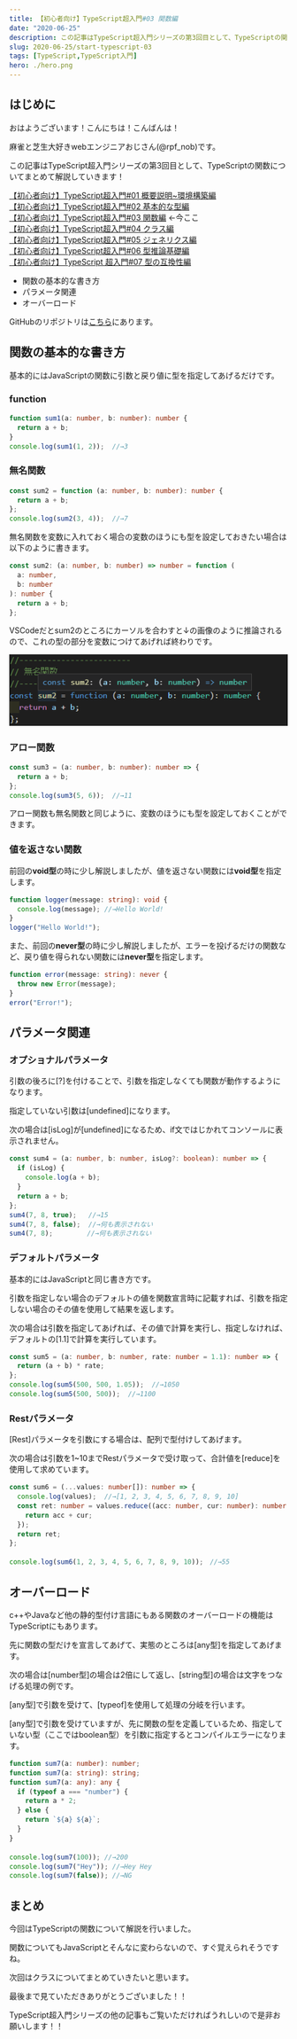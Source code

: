 ```yaml
---
title: 【初心者向け】TypeScript超入門#03 関数編
date: "2020-06-25"
description: この記事はTypeScript超入門シリーズの第3回目として、TypeScriptの関数についてまとめて解説していきます！
slug: 2020-06-25/start-typescript-03
tags: [TypeScript,TypeScript入門]
hero: ./hero.png
---
```


## はじめに 

おはようございます！こんにちは！こんばんは！

麻雀と芝生大好きwebエンジニアおじさん(@rpf_nob)です。

この記事はTypeScript超入門シリーズの第3回目として、TypeScriptの関数についてまとめて解説していきます！

[【初心者向け】TypeScript超入門#01 概要説明~環境構築編](https://rpf-noblog.com/2020-06-17/start-typescript-01)<br>
[【初心者向け】TypeScript超入門#02 基本的な型編](https://rpf-noblog.com/2020-06-22/start-typescript-02)<br>
[【初心者向け】TypeScript超入門#03 関数編](https://rpf-noblog.com/2020-06-25/start-typescript-03) ←今ここ<br>
[【初心者向け】TypeScript超入門#04 クラス編](https://rpf-noblog.com/2020-06-28/start-typescript-04)<br>
[【初心者向け】TypeScript超入門#05 ジェネリクス編](https://rpf-noblog.com/2020-07-05/start-typescript-05)<br>
[【初心者向け】TypeScript超入門#06 型推論基礎編](https://rpf-noblog.com/2020-07-15/start-typescript-06)<br>
[【初心者向け】TypeScript 超入門#07 型の互換性編](https://rpf-noblog.com/2020-07-18/start-typescript-07)

* 関数の基本的な書き方
* パラメータ関連
* オーバーロード

GitHubのリポジトリは[こちら](https://github.com/N-Iwata/start-typescript)にあります。

## 関数の基本的な書き方

基本的にはJavaScriptの関数に引数と戻り値に型を指定してあげるだけです。

### function

```ts:title=src/03_function-types.ts
function sum1(a: number, b: number): number {
  return a + b;
}
console.log(sum1(1, 2));  //→3
```

### 無名関数

```ts:title=src/03_function-types.ts
const sum2 = function (a: number, b: number): number {
  return a + b;
};
console.log(sum2(3, 4));  //→7
```

無名関数を変数に入れておく場合の変数のほうにも型を設定しておきたい場合は以下のように書きます。

```ts:title=src/03_function-types.ts
const sum2: (a: number, b: number) => number = function (
  a: number,
  b: number
): number {
  return a + b;
};
```

VSCodeだとsum2のところにカーソルを合わすと↓の画像のように推論されるので、これの型の部分を変数につけてあげれば終わりです。

![画像1](./img1.png)

### アロー関数

```ts:title=src/03_function-types.ts
const sum3 = (a: number, b: number): number => {
  return a + b;
};
console.log(sum3(5, 6));  //→11
```

アロー関数も無名関数と同じように、変数のほうにも型を設定しておくことができます。

### 値を返さない関数

前回の**void型**の時に少し解説しましたが、値を返さない関数には**void型**を指定します。

```ts:title=src/02_basic-types.ts
function logger(message: string): void {
  console.log(message); //→Hello World!
}
logger("Hello World!");
```

また、前回の**never型**の時に少し解説しましたが、エラーを投げるだけの関数など、戻り値を得られない関数には**never型**を指定します。

```ts:title=src/02_basic-types.ts
function error(message: string): never {
  throw new Error(message);
}
error("Error!");
```

## パラメータ関連

### オプショナルパラメータ

引数の後ろに[?]を付けることで、引数を指定しなくても関数が動作するようになります。

指定していない引数は[undefined]になります。

次の場合は[isLog]が[undefined]になるため、if文ではじかれてコンソールに表示されません。

```ts:title=src/03_function-types.ts
const sum4 = (a: number, b: number, isLog?: boolean): number => {
  if (isLog) {
    console.log(a + b);
  }
  return a + b;
};
sum4(7, 8, true);   //→15
sum4(7, 8, false);  //→何も表示されない
sum4(7, 8);       　//→何も表示されない
```

### デフォルトパラメータ

基本的にはJavaScriptと同じ書き方です。

引数を指定しない場合のデフォルトの値を関数宣言時に記載すれば、引数を指定しない場合のその値を使用して結果を返します。

次の場合は引数を指定してあげれば、その値で計算を実行し、指定しなければ、デフォルトの[1.1]で計算を実行しています。

```ts:title=src/03_function-types.ts
const sum5 = (a: number, b: number, rate: number = 1.1): number => {
  return (a + b) * rate;
};
console.log(sum5(500, 500, 1.05));  //→1050
console.log(sum5(500, 500));  //→1100
```

### Restパラメータ

[Rest]パラメータを引数にする場合は、配列で型付けしてあげます。

次の場合は引数を1~10までRestパラメータで受け取って、合計値を[reduce]を使用して求めています。

```ts:title=src/03_function-types.ts
const sum6 = (...values: number[]): number => {
  console.log(values);  //→[1, 2, 3, 4, 5, 6, 7, 8, 9, 10]
  const ret: number = values.reduce((acc: number, cur: number): number => {
    return acc + cur;
  });
  return ret;
};

console.log(sum6(1, 2, 3, 4, 5, 6, 7, 8, 9, 10));　//→55
```

## オーバーロード

c++やJavaなど他の静的型付け言語にもある関数のオーバーロードの機能はTypeScriptにもあります。

先に関数の型だけを宣言してあげて、実態のところは[any型]を指定してあげます。

次の場合は[number型]の場合は2倍にして返し、[string型]の場合は文字をつなげる処理の例です。

[any型]で引数を受けて、[typeof]を使用して処理の分岐を行います。

[any型]で引数を受けていますが、先に関数の型を定義しているため、指定していない型（ここではboolean型）を引数に指定するとコンパイルエラーになります。

```ts:title=src/03_function-types.ts
function sum7(a: number): number;
function sum7(a: string): string;
function sum7(a: any): any {
  if (typeof a === "number") {
    return a * 2;
  } else {
    return `${a} ${a}`;
  }
}

console.log(sum7(100)); //→200
console.log(sum7("Hey")); //→Hey Hey
console.log(sum7(false)); //→NG
```


## まとめ

今回はTypeScriptの関数について解説を行いました。<br>

関数についてもJavaScriptとそんなに変わらないので、すぐ覚えられそうですね。

次回はクラスについてまとめていきたいと思います。

最後まで見ていただきありがとうございました！！

TypeScript超入門シリーズの他の記事もご覧いただければうれしいので是非お願いします！！

<div class="iframely-embed"><div class="iframely-responsive" style="height: 140px; padding-bottom: 0;"><a href="https://rpf-noblog.com/2020-06-17/start-typescript-01/" data-iframely-url="//cdn.iframe.ly/tmxszMy?iframe=card-small"></a></div></div>

<div class="iframely-embed"><div class="iframely-responsive" style="height: 140px; padding-bottom: 0;"><a href="https://rpf-noblog.com/2020-06-22/start-typescript-02/" data-iframely-url="//cdn.iframe.ly/GsezT0D?iframe=card-small"></a></div></div>

<div class="iframely-embed"><div class="iframely-responsive" style="height: 140px; padding-bottom: 0;"><a href="https://rpf-noblog.com/2020-06-25/start-typescript-03/" data-iframely-url="//cdn.iframe.ly/dOMYRKX?iframe=card-small"></a></div></div>

<div class="iframely-embed"><div class="iframely-responsive" style="height: 140px; padding-bottom: 0;"><a href="https://rpf-noblog.com/2020-06-28/start-typescript-04/" data-iframely-url="//cdn.iframe.ly/lpldZS4?iframe=card-small"></a></div></div>

<div class="iframely-embed"><div class="iframely-responsive" style="height: 140px; padding-bottom: 0;"><a href="https://rpf-noblog.com/2020-07-05/start-typescript-05/" data-iframely-url="//cdn.iframe.ly/LXlpIFZ?iframe=card-small"></a></div></div>

<div class="iframely-embed"><div class="iframely-responsive" style="height: 140px; padding-bottom: 0;"><a href="https://rpf-noblog.com/2020-07-15/start-typescript-06/" data-iframely-url="//cdn.iframe.ly/pnXu3dX?iframe=card-small"></a></div></div>

<div class="iframely-embed"><div class="iframely-responsive" style="height: 140px; padding-bottom: 0;"><a href="https://rpf-noblog.com/2020-07-18/start-typescript-07/" data-iframely-url="//cdn.iframe.ly/zWpJ6LT?iframe=card-small"></a></div></div>